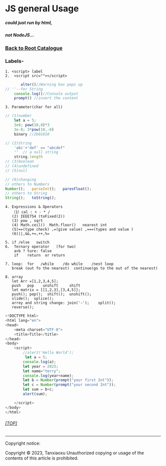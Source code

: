 # JS general Usage  
##### could just run by html, 
##### not NodeJS...

### [Back to Root Catalogue](https://github.com/TerryTxx/CS-Diary/blob/master/WebNote/html:css:js.md)
### Labels-
```text
1. <script> label
2.  <script src=""></script>
```
```javascript
       alter()//Warning box pops up
// ''--for String
    console.log()//Console output
    prompt() //insert the content
```
```text
3. Parameter(char for all)
```
```js
// (1)number
    let a = 5;
    3e8; pow(10,8)*3
    3e-8; 3*pow(10,-8)
    binary //2b01010

// (2)String
    'abc'+'def' == "abcdef"
    ''  // a null string
    string.length
// (3)boolean
// (4)undefined
// (5)null

// (6)changing
// others to Numbers   
Number();   parseInt();   paresFloat();
// others to String     
String();   toString();
```
```
4. Expressions & Operators
   （1）cal : + - * /
   (2) IEEE754 (toFixed(2))
   (3) pow , sqrt
   (4) Math.ceil()  Math.floor()   nearest int
   (5)==(type check) ,=(give value) ,===(types and value )
   (6)||,&&,+=,++,%=

5. if /else   switch
6.  Ternary operator   (for two)
    a>b ? ture: false
    if    return  or return

7. loop:  for   /while    /do while    /nest loop
   break (out fo the nearest)  continue(go to the out of the nearest)

8. array
   let Arr =[1,2,3,4,5];
   push   pop    unshift     shift
   let matrix = [[1,2,3],[3,4,5]];
   push(); pop();  shift();  unshift();
   slide();  splice();
   arrey and string change: join('-');    split();
   reverse();
```
```javascript
<!DOCTYPE html>
<html lang="en">
<head>
    <meta charset="UTF-8">
    <title>Title</title>
</head>
<body>
    <script>
        //alert('Hello World');
         let a = 5;
        console.log(a);
        let year = 2023;
        let name="terry";
        console.log(year+name);
        let b = Number(prompt("your first Int"));
        let c = Number(prompt("your second Int"));
        let sum = b+c;
        alert(sum);

    </script>
</body>
</html>
```
###### [[TOP]](#labels-)


---

Copyright notice:

Copyright © 2023, Tanxiaoxu
Unauthorized copying or usage of the contents of this article is prohibited.

